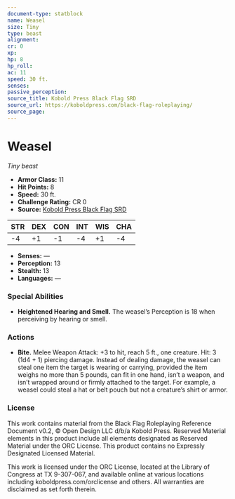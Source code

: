 ```yaml
---
document-type: statblock
name: Weasel
size: Tiny
type: beast
alignment: 
cr: 0
xp: 
hp: 8
hp_roll: 
ac: 11
speed: 30 ft.
senses: 
passive_perception: 
source_title: Kobold Press Black Flag SRD
source_url: https://koboldpress.com/black-flag-roleplaying/
source_page: 
---
```


# Weasel

*Tiny beast*

- **Armor Class:** 11
- **Hit Points:** 8
- **Speed:** 30 ft.
- **Challenge Rating:** CR 0
- **Source:** [Kobold Press Black Flag SRD](https://koboldpress.com/black-flag-roleplaying/)

| STR | DEX | CON | INT | WIS | CHA |
| --- | --- | --- | --- | --- | --- |
| -4 | +1 | -1 | -4 | +1 | -4 |

- **Senses:** —
- **Perception:** 13
- **Stealth:** 13
- **Languages:** —

### Special Abilities

- **Heightened Hearing and Smell.** The weasel’s Perception is 18 when perceiving by hearing or smell.

### Actions

- **Bite.** Melee Weapon Attack: +3 to hit, reach 5 ft., one creature. Hit: 3 (1d4 + 1) piercing damage. Instead of dealing damage, the weasel can steal one item the target is wearing or carrying, provided the item weighs no more than 5 pounds, can fit in one hand, isn’t a weapon, and isn’t wrapped around or firmly attached to the target. For example, a weasel could steal a hat or belt pouch but not a creature’s shirt or armor.

### License

This work contains material from the Black Flag Roleplaying Reference Document v0.2, © Open Design LLC d/b/a Kobold Press. Reserved Material elements in this product include all elements designated as Reserved Material under the ORC License. This product contains no Expressly Designated Licensed Material.

This work is licensed under the ORC License, located at the Library of Congress at TX 9-307-067, and available online at various locations including koboldpress.com/orclicense and others. All warranties are disclaimed as set forth therein.
